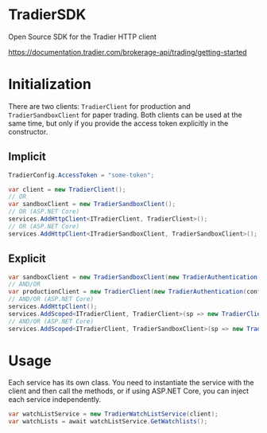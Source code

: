 # TradierSDK
Open Source SDK for the Tradier HTTP client

https://documentation.tradier.com/brokerage-api/trading/getting-started

# Initialization
There are two clients: `TradierClient` for production and `TradierSandboxClient` for paper trading.
Both clients can be used at the same time, but only if you provide the access token explicitly in the constructor.

## Implicit
```csharp
TradierConfig.AccessToken = "some-token";

var client = new TradierClient();
// OR
var sandboxClient = new TradierSandboxClient();
// OR (ASP.NET Core)
services.AddHttpClient<ITradierClient, TradierClient>();
// OR (ASP.NET Core)
services.AddHttpClient<ITradierSandboxClient, TradierSandboxClient>();
```
## Explicit
```csharp
var sandboxClient = new TradierSandboxClient(new TradierAuthentication(config["Tradier:AccessTokens:Sandbox"], TradierConfig.RedirectUri));
// AND/OR
var productionClient = new TradierClient(new TradierAuthentication(config["Tradier:AccessTokens:Production"], TradierConfig.RedirectUri));
// AND/OR (ASP.NET Core)
services.AddHttpClient();
services.AddScoped<ITradierClient, TradierClient>(sp => new TradierClient(new TradierAuthentication(config["Tradier:AccessTokens:Production"], TradierConfig.RedirectUri)));
// AND/OR (ASP.NET Core)
services.AddScoped<ITradierClient, TradierSandboxClient>(sp => new TradierClient(new TradierAuthentication(config["Tradier:AccessTokens:Production"], TradierConfig.RedirectUri)));
```

# Usage
Each service has its own class. You need to instantiate the service with the client and then call the methods, or if using ASP.NET Core, you can inject each service independently.
```csharp
var watchListService = new TradierWatchListService(client);
var watchLists = await watchListService.GetWatchlists();
```